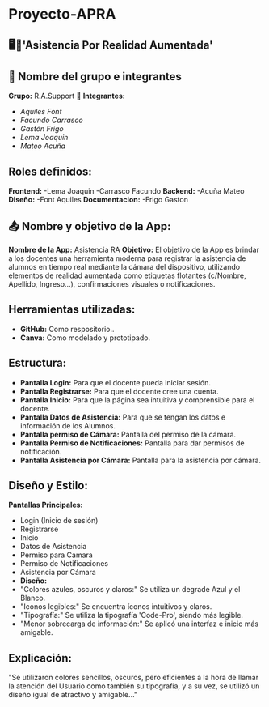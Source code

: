 # Proyecto-APRA 

## 🖥️🔧'Asistencia Por Realidad Aumentada'
## 👥 Nombre del grupo e integrantes
**Grupo:** R.A.Support 📖 
**Integrantes:**
- *Aquiles Font*
- *Facundo Carrasco*
- *Gastón Frigo*
- *Lema Joaquin*
- *Mateo Acuña*

## Roles definidos:
**Frontend:**
-Lema Joaquin
-Carrasco Facundo
**Backend:**
-Acuña Mateo
**Diseño:**
-Font Aquiles
**Documentacion:**
-Frigo Gaston

## 📤 Nombre y objetivo de la App:
**Nombre de la App:** Asistencia RA
**Objetivo:**
El objetivo de la App es brindar a los docentes una herramienta moderna para registrar la asistencia de alumnos en tiempo real mediante la cámara del dispositivo, utilizando elementos de realidad aumentada como etiquetas flotantes (c/Nombre, Apellido, Ingreso...), confirmaciones visuales o notificaciones.

## Herramientas utilizadas:
- **GitHub:** Como respositorio..
- **Canva:** Como modelado y prototipado.

## Estructura:
- **Pantalla Login:** Para que el docente pueda iniciar sesión.
- **Pantalla Registrarse:** Para que el docente cree una cuenta.
- **Pantalla Inicio:** Para que la página sea intuitiva y comprensible para el docente.
- **Pantalla Datos de Asistencia:** Para que se tengan los datos e información de los Alumnos.
- **Pantalla permiso de Cámara:** Pantalla del permiso de la cámara.
- **Pantalla Permiso de Notificaciones:** Pantalla para dar permisos de notificación.
- **Pantalla Asistencia por Cámara:** Pantalla para la asistencia por cámara.

## Diseño y Estilo:
**Pantallas Principales:**
- Login (Inicio de sesión)
- Registrarse
- Inicio
- Datos de Asistencia
- Permiso para Camara
- Permiso de Notificaciones
- Asistencia por Cámara
- **Diseño:** 
- "Colores azules, oscuros y claros:" Se utiliza un degrade Azul y el Blanco. 
- "Iconos legibles:" Se encuentra íconos intuitivos y claros.
- "Tipografía:" Se utiliza la tipografía 'Code-Pro', siendo más legible.
- "Menor sobrecarga de información:" Se aplicó una interfaz e inicio más amigable.
## Explicación:
"Se utilizaron colores sencillos, oscuros, pero eficientes a la hora de llamar la atención del Usuario como también su tipografía, y a su vez, se utilizó un diseño igual de atractivo y amigable..."
